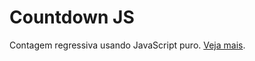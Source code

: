# Countdown JS

Contagem regressiva usando JavaScript puro. [Veja mais](https://www.youtube.com/watch?v=u_tjnWwjSVw).
